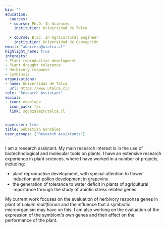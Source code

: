 ```yaml
---
bio: ""
education:
  courses:
  - course: Ph.D. In Sciences 
    institution: Universidad de Talca
    
  - course: B.Sc. In Agricultural Engineer
    institution: Universidad de Concepción
email: "abarrera@utalca.cl"
highlight_name: true
interests:
- Plant reproductive development
- PLant drought tolerance
- Herbivory response 
- Symbiosis 
organizations:
- name: Universidad de Talca
  url: https://www.utalca.cl/
role: "Research Assistant"
social:
- icon: envelope
  icon_pack: fas
  link: sgonzalez@utalca.cl


superuser: true
title: Sebastian González
user_groups: ["Research Assistants"]
---
```


I am a research assistant. My main research interest is in the use of biotechnological and molecular  tools on plants.
I have an extensive research experience in plant sciences, where I have worked in a number of projects, including:
- plant reproductive development, with special attention to flower induction and pollen development in grapevine
- the generation of tolerance to water deficit in plants of agricultural importance through the study of abiotic stress related genes.

My current work focuses on the evaluation of herbivory response genes in plant of <i>Lolium multiflorum</i> and the influence that a symbiotic microorganism may have on this. I am also working on the evaluation of the expression of the symbiont's own genes and their effect on the performance of the plant.